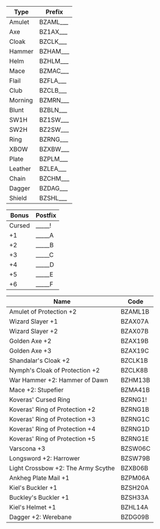 | Type | Prefix |
| ---- | ------ |
| Amulet  | BZAML___ |
| Axe     | BZ1AX___ |
| Cloak   | BZCLK___ |
| Hammer  | BZHAM___ |
| Helm    | BZHLM___ |
| Mace    | BZMAC___ |
| Flail   | BZFLA___ |
| Club    | BZCLB___ |
| Morning | BZMRN___ |
| Blunt   | BZBLN___ |
| SW1H    | BZ1SW___ |
| SW2H    | BZ2SW___ |
| Ring    | BZRNG___ |
| XBOW    | BZXBW___ |
| Plate   | BZPLM___ |
| Leather | BZLEA___ |
| Chain   | BZCHM___ |
| Dagger  | BZDAG___ |
| Shield  | BZSHL___ |


| Bonus  | Postfix |
| ------ | ------- |
| Cursed | _____!  |
| +1     | _____A  |
| +2     | _____B  |
| +3     | _____C  |
| +4     | _____D  |
| +5     | _____E  |
| +6     | _____F  |




| Name                               | Code    |
| ---------------------------------- | ------- |
| Amulet of Protection +2            | BZAML1B |
| Wizard Slayer +1                   | BZAX07A |
| Wizard Slayer +2                   | BZAX07B |
| Golden Axe +2                      | BZAX19B |
| Golden Axe +3                      | BZAX19C |
| Shandalar's Cloak +2               | BZCLK1B |
| Nymph's Cloak of Protection +2     | BZCLK8B |
| War Hammer +2: Hammer of Dawn      | BZHM13B |
| Mace +2: Stupefier                 | BZMA41B |
| Koveras' Cursed Ring               | BZRNG1! |
| Koveras' Ring of Protection +2     | BZRNG1B |
| Koveras' Ring of Protection +3     | BZRNG1C |
| Koveras' Ring of Protection +4     | BZRNG1D |
| Koveras' Ring of Protection +5     | BZRNG1E |
| Varscona +3                        | BZSW06C |
| Longsword +2: Harrower             | BZSW79B |
| Light Crossbow +2: The Army Scythe | BZXB06B |
| Ankheg Plate Mail +1               | BZPM06A |
| Kiel's Buckler +1                  | BZSH20A |
| Buckley's Buckler +1               | BZSH33A |
| Kiel's Helmet +1                   | BZHL14A |
| Dagger +2: Werebane                | BZDG09B |